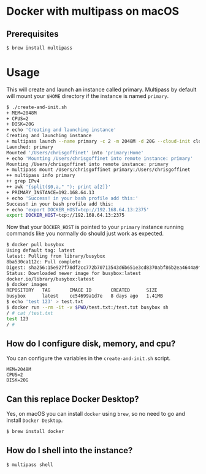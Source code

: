 # Docker with multipass on macOS

## Prerequisites

```bash
$ brew install multipass
```

# Usage

This will create and launch an instance called primary. Multipass by default will mount your `$HOME` directory if the instance is named `primary`.

```bash
$ ./create-and-init.sh
+ MEM=2048M
+ CPUS=2
+ DISK=20G
+ echo 'Creating and launching instance'
Creating and launching instance
+ multipass launch --name primary -c 2 -m 2048M -d 20G --cloud-init cloud-init.yml
Launched: primary
Mounted '/Users/chrisgoffinet' into 'primary:Home'
+ echo 'Mounting /Users/chrisgoffinet into remote instance: primary'
Mounting /Users/chrisgoffinet into remote instance: primary
+ multipass mount /Users/chrisgoffinet primary:/Users/chrisgoffinet
++ multipass info primary
++ grep IPv4
++ awk '{split($0,a," "); print a[2]}'
+ PRIMARY_INSTANCE=192.168.64.13
+ echo 'Success! in your bash profile add this:'
Success! in your bash profile add this:
+ echo 'export DOCKER_HOST=tcp://192.168.64.13:2375'
export DOCKER_HOST=tcp://192.168.64.13:2375
```

Now that your `DOCKER_HOST` is pointed to your `primary` instance running commands like you normally do should just work as expected.

```bash
$ docker pull busybox
Using default tag: latest
latest: Pulling from library/busybox
8ba530ca112c: Pull complete
Digest: sha256:15e927f78df2cc772b70713543d6b651e3cd8370abf86b2ea4644a9fba21107f
Status: Downloaded newer image for busybox:latest
docker.io/library/busybox:latest
$ docker images
REPOSITORY   TAG       IMAGE ID       CREATED      SIZE
busybox      latest    cc54699a1d7e   8 days ago   1.41MB
$ echo 'test 123' > test.txt
$ docker run --rm -it -v $PWD/test.txt:/test.txt busybox sh
/ # cat /test.txt
test 123
/ #
```

## How do I configure disk, memory, and cpu?

You can configure the variables in the `create-and-init.sh` script.

```
MEM=2048M
CPUS=2
DISK=20G
```

## Can this replace Docker Desktop?

Yes, on macOS you can install `docker` using `brew`, so no need to go and install `Docker Desktop`.

```bash
$ brew install docker
```

## How do I shell into the instance?

```bash
$ multipass shell
```
